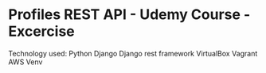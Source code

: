 # Profiles REST API - Udemy Course - Excercise 

Technology used: 
Python 
Django 
Django rest framework 
VirtualBox 
Vagrant 
AWS
Venv